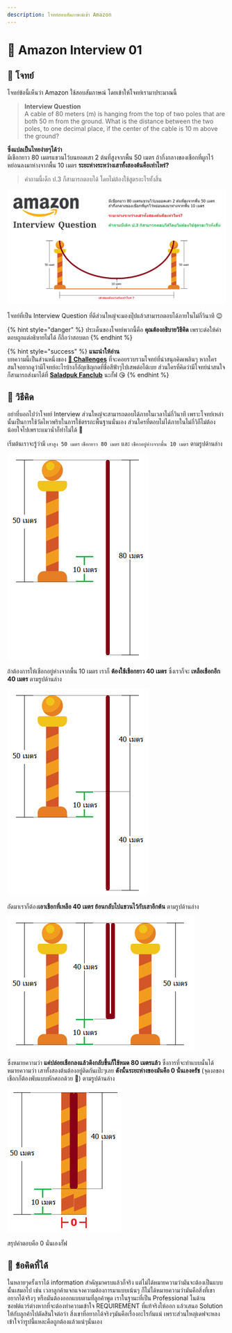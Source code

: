 ```yaml
---
description: โจทย์สอบสัมภาษณ์เข้า Amazon
---
```


# 🌉 Amazon Interview 01

## 🥳 โจทย์

โจทย์ข้อนี้เห็นว่า Amazon ใช้สอบสัมภาษณ์ โดยเข้าให้โจทย์เรามาประมาณนี้

> **Interview Question**  
> A cable of 80 meters \(m\) is hanging from the top of two poles that are both 50 m from the ground. What is the distance between the two poles, to one decimal place, if the center of the cable is 10 m above the ground?

**ซึ่งแปลเป็นไทยง่ายๆได้ว่า**  
มีเชือกยาว 80 เมตรแขวนไว้บนยอดเสา 2 ต้นที่สูงจากพื้น 50 เมตร ถ้ากึ่งกลางของเชือกที่ผูกไว้หย่อนลงมาห่างจากพื้น 10 เมตร **ระยะห่างระหว่างเสาทั้งสองต้นคือเท่าไหร่?**

> คำถามนี้เด็ก ป.3 ก็สามารถตอบได้ โดยไม่ต้องใช้สูตรอะไรทั้งสิ้น

![](../../.gitbook/assets/image%20%281274%29.png)

โจทย์ที่เป็น Interview Question ที่ดีส่วนใหญ่จะมองปุ๊ปแล้วสามารถตอบได้ภายในไม่กี่วินาที 😉

{% hint style="danger" %}
ประเด็นของโจทย์พวกนี้คือ **คุณต้องอธิบายวิธีคิด** เพราะต่อให้คำตอบถูกแต่อธิบายไม่ได้ ก็ถือว่าสอบตก
{% endhint %}

{% hint style="success" %}
**แนะนำให้อ่าน**  
บทความนี้เป็นส่วนหนึ่งของ [**🧠 Challenges**](https://www.saladpuk.com/puzzle/challenges) ที่จะคอยรวบรวมโจทย์ที่น่าสนุกคิดเพลินๆ หากใครสนใจอยากดูว่ามีโจทย์อะไรบ้างก็อัญเชิญกดที่ชื่อสีฟ้าๆไปเสพต่อได้เบย ส่วนใครที่คิดว่ามีโจทย์น่าสนใจก็สามารถส่งมาได้ที่ [**Saladpuk Fanclub**](https://www.facebook.com/mr.saladpuk) นะกั๊ฟ 😘
{% endhint %}

## 🤠 วิธีคิด

อย่าที่บอกไปว่าโจทย์ Interview ส่วนใหญ่จะสามารถตอบได้ภายในเวลาไม่กี่วินาที เพราะโจทย์เหล่านั้นเป็นการใช้วัดไหวพริบในการใช้ตรรกะพื้นฐานนั่นเอง ส่วนใครที่ตอบไม่ได้ภายในไม่กี่วิก็ไม่ต้องน้อยใจไปเพราะแมวน้ำก็ทำไม่ได้ 🤣

เริ่มต้นเราจะรู้ว่ามี `เสาสูง 50 เมตร` `เชือกยาว 80 เมตร` และ `เชือกอยู่ห่างจากพื้น 10 เมตร` ตามรูปด้านล่าง

![](../../.gitbook/assets/image%20%281276%29.png)

ถ้าต้องการให้เชือกอยู่ห่างจากพื้น 10 เมตร เราก็ **ต้องใช้เชือกยาว 40 เมตร** ซึ่งเราก็จะ **เหลือเชือกอีก 40 เมตร** ตามรูปด้านล่าง

![](../../.gitbook/assets/image%20%281278%29.png)

ถัดมาเราก็ต้อง**เอาเชือกที่เหลือ 40 เมตร ย้อนกลับไปแขวนไว้กับเสาอีกต้น** ตามรูปด้านล่าง

![](../../.gitbook/assets/image%20%281277%29.png)

ซึ่งหมายความว่า **แค่ปล่อยเชือกลงแล้วดึงกลับขึ้นก็ใช้หมด 80 เมตรแล้ว** ซึ่งการที่จะทำแบบนั้นได้หมายความว่า เสาทั้งสองต้นต้องอยู่ติดกันเป๊ะๆเลย **ดังนั้นระยะห่างของมันคือ 0 นั่นเองครัช** \(จุดงอของเชือกก็ต้องพับแบบหักศอกด้วย 🤣\) ตามรูปด้านล่าง

![&#xE40;&#xE2A;&#xE32;&#xE17;&#xE31;&#xE49;&#xE07;&#xE2A;&#xE2D;&#xE07;&#xE15;&#xE49;&#xE2D;&#xE07;&#xE15;&#xE34;&#xE14;&#xE01;&#xE31;&#xE19;](../../.gitbook/assets/image%20%281275%29.png)

สรุปคำตอบคือ 0 นั่นเองกั๊ฟ

## **🎯 ข้อคิดที่ได้**

ในหลายๆครั้งเราได้ information สำคัญมาครบแล้วก็จริง แต่ไม่ได้หมายความว่ามันจะต้องเป็นแบบนั้นเสมอไป เช่น  เวลาลูกค้าแจกแจงความต้องการมาแบบเน้นๆ ก็ไม่ได้หมายความว่ามันคือสิ่งที่เขาอยากได้จริงๆ หรือมันต้องออกแบบตามที่ลูกค้าพูด เราในฐานะที่เป็น Professional ในด้านซอฟต์แวร์ต่างหากที่จะต้องทำความเข้าใจ REQUIREMENT ที่แท้จริงให้ออก แล้วเสนอ Solution ให้กับลูกค้าไปตัดสินใจต่อว่า สิ่งเขาที่อยากได้จริงๆมันคือเรื่องอะไรกันแน่ เพราะส่วนใหญ่เดฟจะหลงเข้าใจว่ารูปนี้แหละคือถูกต้องแล้วแน่ๆนั่นเอง

